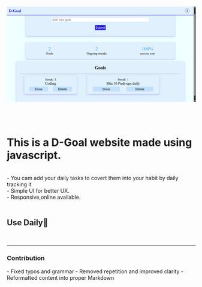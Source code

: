 ![D-Goal website](scrnli_ng4L2gry6f4KEx.png)

<br><br>
<h1>This is a D-Goal website made using javascript.</h1><br>
- You cam add your daily tasks to covert them into your habit by daily tracking it<br>
- Simple UI for better UX.<br>
- Responsive,online available.<br>
<br>
<h2>Use Daily🤗</h2><br>

---
<h3>Contribution</h3>
- Fixed typos and grammar
- Removed repetition and improved clarity
- Reformatted content into proper Markdown
